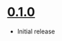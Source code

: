 # [0.1.0](https://github.com/vikaspotluri123/ng-class-list-extractor/releases/tag/v0.1.0)

 - Initial release